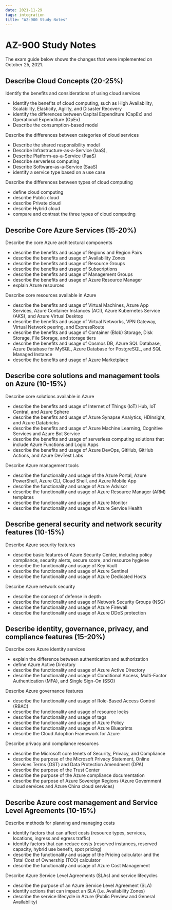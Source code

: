 ```yaml
---
date: 2021-11-29
tags: integration
title: "AZ-900 Study Notes"
---
```

# AZ-900 Study Notes

The exam guide below shows the changes that were implemented on October 25, 2021.

## Describe Cloud Concepts (20-25%)

Identify the benefits and considerations of using cloud services

- Identify the benefits of cloud computing, such as High Availability, Scalability, Elasticity, Agility, and Disaster Recovery
- identify the differences between Capital Expenditure (CapEx) and Operational Expenditure (OpEx)
- Describe the consumption-based model

Describe the differences between categories of cloud services

- Describe the shared responsibility model
- Describe Infrastructure-as-a-Service (IaaS),
- Describe Platform-as-a-Service (PaaS)
- Describe serverless computing
- Describe Software-as-a-Service (SaaS)
- identify a service type based on a use case

Describe the differences between types of cloud computing

- define cloud computing
- describe Public cloud
- describe Private cloud
- describe Hybrid cloud
- compare and contrast the three types of cloud computing

## Describe Core Azure Services (15-20%)

Describe the core Azure architectural components

- describe the benefits and usage of Regions and Region Pairs
- describe the benefits and usage of Availability Zones
- describe the benefits and usage of Resource Groups
- describe the benefits and usage of Subscriptions
- describe the benefits and usage of Management Groups
- describe the benefits and usage of Azure Resource Manager
- explain Azure resources

Describe core resources available in Azure

- describe the benefits and usage of Virtual Machines, Azure App Services, Azure Container Instances (ACI), Azure Kubernetes Service (AKS), and Azure Virtual Desktop
- describe the benefits and usage of Virtual Networks, VPN Gateway, Virtual Network peering, and ExpressRoute
- describe the benefits and usage of Container (Blob) Storage, Disk Storage, File Storage, and storage tiers
- describe the benefits and usage of Cosmos DB, Azure SQL Database, Azure Database for MySQL, Azure Database for PostgreSQL, and SQL Managed Instance
- describe the benefits and usage of Azure Marketplace

## Describe core solutions and management tools on Azure (10-15%)

Describe core solutions available in Azure

- describe the benefits and usage of Internet of Things (IoT) Hub, IoT Central, and Azure Sphere
- describe the benefits and usage of Azure Synapse Analytics, HDInsight, and Azure Databricks
- describe the benefits and usage of Azure Machine Learning, Cognitive Services and Azure Bot Service
- describe the benefits and usage of serverless computing solutions that include Azure Functions and Logic Apps
- describe the benefits and usage of Azure DevOps, GitHub, GitHub Actions, and Azure DevTest Labs

Describe Azure management tools

- describe the functionality and usage of the Azure Portal, Azure PowerShell, Azure CLI, Cloud Shell, and Azure Mobile App
- describe the functionality and usage of Azure Advisor
- describe the functionality and usage of Azure Resource Manager (ARM) templates
- describe the functionality and usage of Azure Monitor
- describe the functionality and usage of Azure Service Health

## Describe general security and network security features (10-15%)

Describe Azure security features

- describe basic features of Azure Security Center, including policy compliance, security alerts, secure score, and resource hygiene
- describe the functionality and usage of Key Vault
- describe the functionality and usage of Azure Sentinel
- describe the functionality and usage of Azure Dedicated Hosts

Describe Azure network security

- describe the concept of defense in depth
- describe the functionality and usage of Network Security Groups (NSG)
- describe the functionality and usage of Azure Firewall
- describe the functionality and usage of Azure DDoS protection

## Describe identity, governance, privacy, and compliance features (15-20%)

Describe core Azure identity services

- explain the difference between authentication and authorization
- define Azure Active Directory
- describe the functionality and usage of Azure Active Directory
- describe the functionality and usage of Conditional Access, Multi-Factor Authentication (MFA), and Single Sign-On (SSO)

Describe Azure governance features

- describe the functionality and usage of Role-Based Access Control (RBAC)
- describe the functionality and usage of resource locks
- describe the functionality and usage of tags
- describe the functionality and usage of Azure Policy
- describe the functionality and usage of Azure Blueprints
- describe the Cloud Adoption Framework for Azure

Describe privacy and compliance resources

- describe the Microsoft core tenets of Security, Privacy, and Compliance
- describe the purpose of the Microsoft Privacy Statement, Online Services Terms (OST) and Data Protection Amendment (DPA)
- describe the purpose of the Trust Center
- describe the purpose of the Azure compliance documentation
- describe the purpose of Azure Sovereign Regions (Azure Government cloud services and Azure China cloud services)

## Describe Azure cost management and Service Level Agreements (10-15%)

Describe methods for planning and managing costs

- identify factors that can affect costs (resource types, services, locations, ingress and egress traffic)
- identify factors that can reduce costs (reserved instances, reserved capacity, hybrid use benefit, spot pricing)
- describe the functionality and usage of the Pricing calculator and the Total Cost of Ownership (TCO) calculator
- describe the functionality and usage of Azure Cost Management

Describe Azure Service Level Agreements (SLAs) and service lifecycles

- describe the purpose of an Azure Service Level Agreement (SLA)
- identify actions that can impact an SLA (i.e. Availability Zones)
- describe the service lifecycle in Azure (Public Preview and General Availability)
